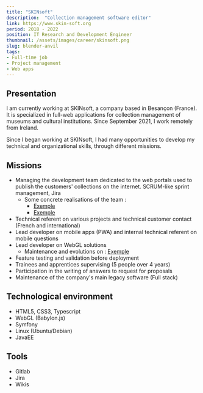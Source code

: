 ```yaml
---
title: "SKINsoft"
description:  "Collection management software editor"
link: https://www.skin-soft.org
period: 2018 - 2022
position: IT Research and Development Engineer
thumbnail: /assets/images/career/skinsoft.png
slug: blender-anvil
tags:
- Full-time job
- Project management
- Web apps
---
```

## Presentation
I am currently working at SKINsoft, a company based in Besançon (France). It is specialized in full-web applications for collection management of museums and cultural institutions. Since September 2021, I work remotely from Ireland.

Since I began working at SKINsoft, I had many opportunities to develop my technical and organizational skills, through different missions.

## Missions 
- Managing the development team dedicated to the web portals used to publish the customers' collections on the internet. SCRUM-like sprint management, Jira
  - Some concrete realisations of the team :
    - [Exemple](https://google.fr) 
    - [Exemple](https://google.fr) 
- Technical referent on various projects and technical customer contact (French and international)
- Lead developer on mobile apps (PWA) and internal technical referent on mobile questions
- Lead developer on WebGL solutions
  - Maintenance and evolutions on : [Exemple](https://google.fr) 
- Feature testing and validation before deployment
- Trainees and apprentices supervising (5 people over 4 years)
- Participation in the writing of answers to request for proposals
- Maintenance of the company's main legacy software (Full stack)  

## Technological environment
- HTML5, CSS3, Typescript
- WebGL (Babylon.js)
- Symfony
- Linux (Ubuntu/Debian)
- JavaEE

## Tools 
- Gitlab
- Jira
- Wikis
